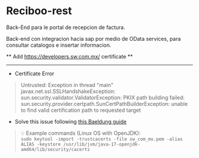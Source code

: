 # Reciboo-rest
Back-End para le portal de recepcion de factura.

Back-end con integracion hacia sap por medio de OData services, para consultar catalogos e insertar informacion.


** Add https://developers.sw.com.mx/ certificate **
___

- Certificate Error  

> Untrusted: Exception in thread "main" javax.net.ssl.SSLHandshakeException: sun.security.validator.ValidatorException: PKIX path building failed: sun.security.provider.certpath.SunCertPathBuilderException: unable to find valid certification path to requested target

- Solve this issue following [this Baeldung guide](https://www.baeldung.com/jvm-certificate-store-errors#manually-adding-a-certificate)

> :bulb: Example commands (Linux OS with OpenJDK):  
> `sudo keytool -import -trustcacerts -file sw_com_mx.pem -alias ALIAS -keystore /usr/lib/jvm/java-17-openjdk-amd64/lib/security/cacerts`
